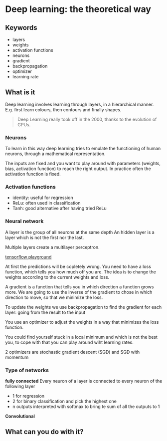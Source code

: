 # Deep learning: the theoretical way
## Keywords
- layers
- weights
- activation functions
- neurons
- gradient
- backpropagation
- optimizer
- learning rate

## What is it
Deep learning involves learning through layers, in a hierarchical manner. E.g. first learn colours, then contours and finally shapes.

> Deep Learning really took off in the 2000, thanks to the evolution of GPUs.

### Neurons
To learn in this way deep learning tries to emulate the functioning of human neurons, through a mathematical representation.

The inputs are fixed and you want to play around with parameters (weights, bias, activation function) to reach the right output.
In practice often the activation function is fixed.

### Activation functions
- identity: useful for regression
- ReLu: often used in classification
- Tanh: good alternative after having tried ReLu

### Neural network
A layer is the group of all neurons at the same depth
An hidden layer is a layer which is not the first nor the last.

Multiple layers create a multilayer perceptron.

[tensorflow playground](http://playground.tensorflow.org)

At first the predictions will be copletely wrong. You need to have a loss function, which tells you how much off you are. The idea is to change the weights according to the current weights and loss.

A gradient is a function that tells you in which direction a function grows more.
We are going to use the inverse of the gradient to chose in which direction to move, so that we minimize the loss.

To update the weights we use backpropagation to find the gradient for each layer: going from the result to the input

You use an optimizer to adjust the weights in a way that minimizes the loss function.

You could find yourself stuck in a local minimum and which is not the best you, to cope with that you can play around wiht learning rates.

2 optimizers are stochastic gradient descent (SGD) and SGD with momentum

### Type of networks
**fully connected**
Every neuron of a layer is connected to every neuron of the following layer
- 1 for regression
- 2 for binary classification and pick the highest one
- n outputs interpreted with softmax to bring te sum of all the outputs to 1

**Convolutional**
## What can you do with it?
